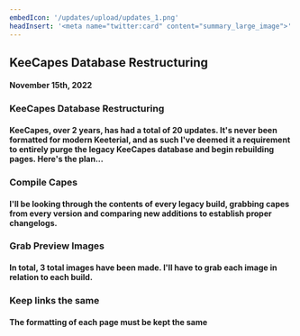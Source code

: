 ```yaml
---
embedIcon: '/updates/upload/updates_1.png'
headInsert: '<meta name="twitter:card" content="summary_large_image">'
---
```

## KeeCapes Database Restructuring
<div class="changelog-container"><h4>November 15th, 2022</h4><h3>KeeCapes Database Restructuring</h3><h4>KeeCapes, over 2 years, has had a total of 20 updates. It's never been formatted for modern Keeterial, and as such I've deemed it a requirement to entirely purge the legacy KeeCapes database and begin rebuilding pages. Here's the plan...</h4><h3 style="display:block">Compile Capes</h3><h4>I'll be looking through the contents of every legacy build, grabbing capes from every version and comparing new additions to establish proper changelogs.</h4><h3 style="display:block">Grab Preview Images</h3><h4>In total, 3 total images have been made. I'll have to grab each image in relation to each build.</h4><h3 style="display:block">Keep links the same</h3><h4>The formatting of each page must be kept the same</h4></div>
